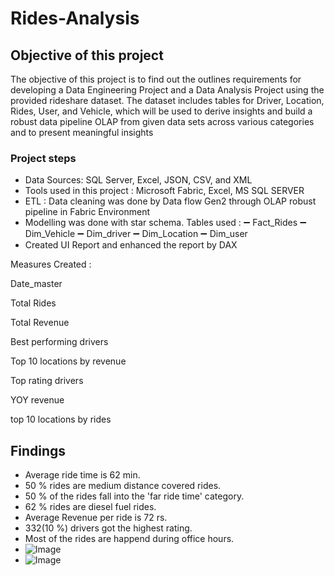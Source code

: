 # Rides-Analysis
## Objective of this project
The objective of this project is to find out the outlines requirements for developing a Data Engineering Project and a Data Analysis Project using the provided rideshare dataset. The dataset includes tables for Driver, Location, Rides, User, and Vehicle, which will be used to derive insights and build a robust data pipeline OLAP from given data sets across various categories and to present meaningful insights 
### Project steps
- Data Sources: SQL Server, Excel, JSON, CSV, and XML
- Tools used in this project : 
 Microsoft Fabric,
 Excel,
 MS SQL SERVER
- ETL : Data cleaning was done by Data flow Gen2 through OLAP robust pipeline in Fabric Environment
- Modelling was done with star schema.
  Tables used :
➖ Fact_Rides
➖ Dim_Vehicle
➖ Dim_driver
➖ Dim_Location
➖ Dim_user
- Created UI Report and enhanced the report by DAX
  
Measures Created : 

Date_master

Total Rides

Total Revenue
 
Best performing drivers

Top 10 locations by revenue

Top rating drivers

 YOY revenue

 top 10 locations by rides

## Findings
- Average ride time is 62 min.
- 50 % rides are medium distance covered rides.
- 50 % of the rides fall into the 'far ride time' category.
- 62 % rides are diesel fuel rides.
- Average Revenue per ride is 72 rs.
- 332(10 %) drivers got the highest rating.
- Most of the rides are happend during office hours. 
- ![Image](https://github.com/user-attachments/assets/efee534e-1a28-4471-9acc-bc0ddb81d0c0)
- ![Image](https://github.com/user-attachments/assets/5fc798ce-2195-42ed-9d5b-cd468ac32802)

 
